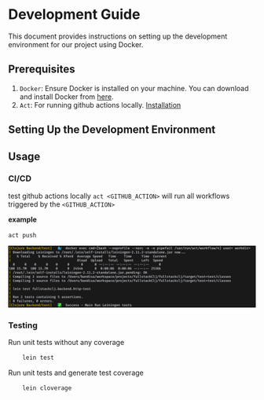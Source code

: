 # Development Guide

This document provides instructions on setting up the development environment for our project using Docker.

## Prerequisites

1. `Docker`: Ensure Docker is installed on your machine. You can download and install Docker from [here](https://www.docker.com/products/docker-desktop).
2. `Act`: For running github actions locally. [Installation](https://nektosact.com/installation/index.html)

## Setting Up the Development Environment

## Usage

### CI/CD

test github actions locally
`act <GITHUB_ACTION>` will run all workflows triggered by the `<GITHUB_ACTION>`

**example**

`act push`

![example output](../resources/examples/ci_cd.png)

### Testing

Run unit tests without any coverage

```sh
    lein test
```

Run unit tests and generate test coverage

```sh
    lein cloverage
```

